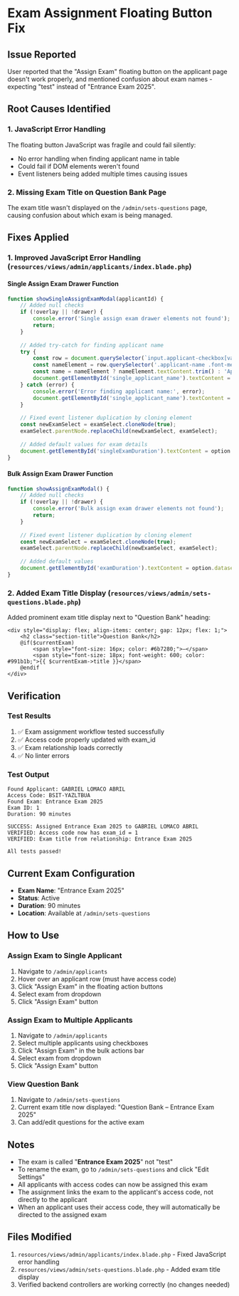 # Exam Assignment Floating Button Fix

## Issue Reported
User reported that the "Assign Exam" floating button on the applicant page doesn't work properly, and mentioned confusion about exam names - expecting "test" instead of "Entrance Exam 2025".

## Root Causes Identified

### 1. JavaScript Error Handling
The floating button JavaScript was fragile and could fail silently:
- No error handling when finding applicant name in table
- Could fail if DOM elements weren't found
- Event listeners being added multiple times causing issues

### 2. Missing Exam Title on Question Bank Page
The exam title wasn't displayed on the `/admin/sets-questions` page, causing confusion about which exam is being managed.

## Fixes Applied

### 1. Improved JavaScript Error Handling (`resources/views/admin/applicants/index.blade.php`)

#### Single Assign Exam Drawer Function
```javascript
function showSingleAssignExamModal(applicantId) {
    // Added null checks
    if (!overlay || !drawer) {
        console.error('Single assign exam drawer elements not found');
        return;
    }
    
    // Added try-catch for finding applicant name
    try {
        const row = document.querySelector(`input.applicant-checkbox[value="${applicantId}"]`).closest('tr');
        const nameElement = row.querySelector('.applicant-name .font-medium');
        const name = nameElement ? nameElement.textContent.trim() : 'Applicant #' + applicantId;
        document.getElementById('single_applicant_name').textContent = name;
    } catch (error) {
        console.error('Error finding applicant name:', error);
        document.getElementById('single_applicant_name').textContent = 'Applicant #' + applicantId;
    }
    
    // Fixed event listener duplication by cloning element
    const newExamSelect = examSelect.cloneNode(true);
    examSelect.parentNode.replaceChild(newExamSelect, examSelect);
    
    // Added default values for exam details
    document.getElementById('singleExamDuration').textContent = option.dataset.duration || 'N/A';
}
```

#### Bulk Assign Exam Drawer Function
```javascript
function showAssignExamModal() {
    // Added null checks
    if (!overlay || !drawer) {
        console.error('Bulk assign exam drawer elements not found');
        return;
    }
    
    // Fixed event listener duplication by cloning element
    const newExamSelect = examSelect.cloneNode(true);
    examSelect.parentNode.replaceChild(newExamSelect, examSelect);
    
    // Added default values
    document.getElementById('examDuration').textContent = option.dataset.duration || 'N/A';
}
```

### 2. Added Exam Title Display (`resources/views/admin/sets-questions.blade.php`)

Added prominent exam title display next to "Question Bank" heading:

```blade
<div style="display: flex; align-items: center; gap: 12px; flex: 1;">
    <h2 class="section-title">Question Bank</h2>
    @if($currentExam)
        <span style="font-size: 16px; color: #6b7280;">–</span>
        <span style="font-size: 18px; font-weight: 600; color: #991b1b;">{{ $currentExam->title }}</span>
    @endif
</div>
```

## Verification

### Test Results
1. ✅ Exam assignment workflow tested successfully
2. ✅ Access code properly updated with exam_id
3. ✅ Exam relationship loads correctly
4. ✅ No linter errors

### Test Output
```
Found Applicant: GABRIEL LOMACO ABRIL
Access Code: BSIT-YAZLTBUA
Found Exam: Entrance Exam 2025
Exam ID: 1
Duration: 90 minutes

SUCCESS: Assigned Entrance Exam 2025 to GABRIEL LOMACO ABRIL
VERIFIED: Access code now has exam_id = 1
VERIFIED: Exam title from relationship: Entrance Exam 2025

All tests passed!
```

## Current Exam Configuration

- **Exam Name**: "Entrance Exam 2025"
- **Status**: Active
- **Duration**: 90 minutes
- **Location**: Available at `/admin/sets-questions`

## How to Use

### Assign Exam to Single Applicant
1. Navigate to `/admin/applicants`
2. Hover over an applicant row (must have access code)
3. Click "Assign Exam" in the floating action buttons
4. Select exam from dropdown
5. Click "Assign Exam" button

### Assign Exam to Multiple Applicants
1. Navigate to `/admin/applicants`
2. Select multiple applicants using checkboxes
3. Click "Assign Exam" in the bulk actions bar
4. Select exam from dropdown
5. Click "Assign Exam" button

### View Question Bank
1. Navigate to `/admin/sets-questions`
2. Current exam title now displayed: "Question Bank – Entrance Exam 2025"
3. Can add/edit questions for the active exam

## Notes

- The exam is called "**Entrance Exam 2025**" not "test"
- To rename the exam, go to `/admin/sets-questions` and click "Edit Settings"
- All applicants with access codes can now be assigned this exam
- The assignment links the exam to the applicant's access code, not directly to the applicant
- When an applicant uses their access code, they will automatically be directed to the assigned exam

## Files Modified

1. `resources/views/admin/applicants/index.blade.php` - Fixed JavaScript error handling
2. `resources/views/admin/sets-questions.blade.php` - Added exam title display
3. Verified backend controllers are working correctly (no changes needed)

